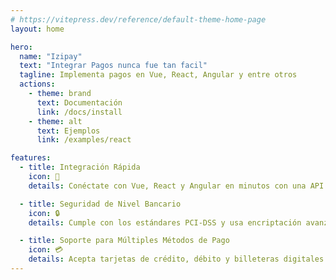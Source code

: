 ```yaml
---
# https://vitepress.dev/reference/default-theme-home-page
layout: home

hero:
  name: "Izipay"
  text: "Integrar Pagos nunca fue tan facil"
  tagline: Implementa pagos en Vue, React, Angular y entre otros
  actions:
    - theme: brand
      text: Documentación
      link: /docs/install
    - theme: alt
      text: Ejemplos
      link: /examples/react

features:
  - title: Integración Rápida
    icon: 🚀
    details: Conéctate con Vue, React y Angular en minutos con una API sencilla y bien documentada.

  - title: Seguridad de Nivel Bancario
    icon: 🔒 
    details: Cumple con los estándares PCI-DSS y usa encriptación avanzada para proteger las transacciones.

  - title: Soporte para Múltiples Métodos de Pago
    icon: 💳 
    details: Acepta tarjetas de crédito, débito y billeteras digitales.
---
```


